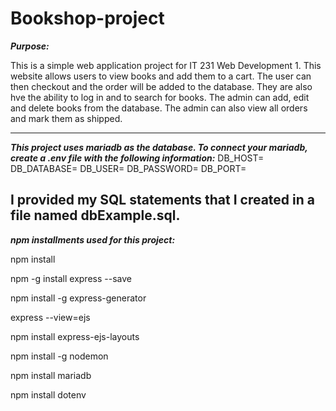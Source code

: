 # Bookshop-project

***Purpose:*** 

This is a simple web application project for IT 231 Web Development 1. This website allows users to view books and add them to a cart. The user can then checkout and the order will be added to the database. They are also hve the ability to log in and to search for books. The admin can add, edit and delete books from the database. The admin can also view all orders and mark them as shipped. 

-------------------------------------------------------------------------

***This project uses mariadb as the database. To connect your mariadb, create a .env file with the following information:***
DB_HOST=
DB_DATABASE=
DB_USER=
DB_PASSWORD=
DB_PORT=       

I provided my SQL statements that I created in a file named dbExample.sql.
-------------------------------------------------------------------------
***npm installments used for this project:*** 

npm install

npm -g install express --save

npm install -g express-generator

express --view=ejs 

npm install express-ejs-layouts

npm install -g nodemon

npm install mariadb

npm install dotenv

